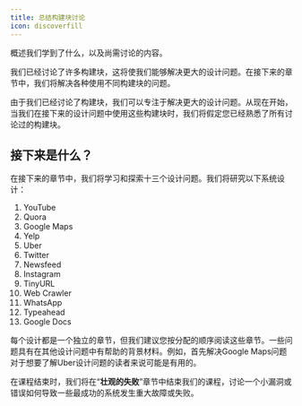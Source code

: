 ```yaml
---
title: 总结构建块讨论
icon: discoverfill
---
```



概述我们学到了什么，以及尚需讨论的内容。

我们已经讨论了许多构建块，这将使我们能够解决更大的设计问题。在接下来的章节中，我们将解决各种使用不同构建块的问题。

由于我们已经讨论了构建块，我们可以专注于解决更大的设计问题。从现在开始，当我们在接下来的设计问题中使用这些构建块时，我们将假定您已经熟悉了所有讨论过的构建块。

## 接下来是什么？

在接下来的章节中，我们将学习和探索十三个设计问题。我们将研究以下系统设计：

1. YouTube
2. Quora
3. Google Maps
4. Yelp
5. Uber
6. Twitter
7. Newsfeed
8. Instagram
9. TinyURL
10. Web Crawler
11. WhatsApp
12. Typeahead
13. Google Docs

每个设计都是一个独立的章节，但我们建议您按分配的顺序阅读这些章节。一些问题具有在其他设计问题中有帮助的背景材料。例如，首先解决Google Maps问题对于想要了解Uber设计问题的读者来说可能是有用的。

在课程结束时，我们将在“**壮观的失败**”章节中结束我们的课程，讨论一个小漏洞或错误如何导致一些最成功的系统发生重大故障或失败。